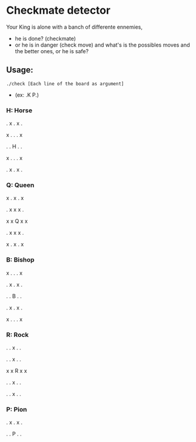 # Checkmate detector
Your King is alone with a banch of differente ennemies,
- he is done? (checkmate)
- or he is in danger (check move)
and what's is the possibles moves and the better ones, or he is safe?

## Usage:
`./check [Each line of the board as argument]`
- (ex: .K P.)

### H: Horse

. x . x .

x . . . x

. . H . .

x . . . x

. x . x .

### Q: Queen

x . x . x

. x x x .

x x Q x x

. x x x .

x . x . x

### B: Bishop

x . . . x

. x . x .

. . B . .

. x . x .

x . . . x

### R: Rock

. . x . .

. . x . .

x x R x x

. . x . .

. . x . .

### P: Pion

. x . x .

. . P . .
